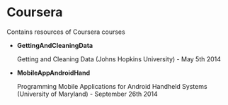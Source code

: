 Coursera
========

Contains resources of Coursera courses

* **GettingAndCleaningData**

   Getting and Cleaning Data (Johns Hopkins University) - May 5th 2014
   
* **MobileAppAndroidHand**

	
	Programming Mobile Applications for Android Handheld Systems (University of Maryland) - September 26th 2014
